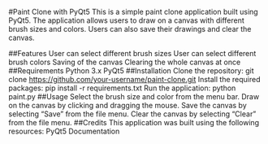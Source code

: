 #Paint Clone with PyQt5
This is a simple paint clone application built using PyQt5. The application allows users to draw on a canvas with different brush sizes and colors. Users can also save their drawings and clear the canvas.

##Features
User can select different brush sizes
User can select different brush colors
Saving of the canvas
Clearing the whole canvas at once
##Requirements
Python 3.x
PyQt5
##Installation
Clone the repository: git clone https://github.com/your-username/paint-clone.git
Install the required packages: pip install -r requirements.txt
Run the application: python paint.py
##Usage
Select the brush size and color from the menu bar.
Draw on the canvas by clicking and dragging the mouse.
Save the canvas by selecting “Save” from the file menu.
Clear the canvas by selecting “Clear” from the file menu.
##Credits
This application was built using the following resources:
PyQt5 Documentation
